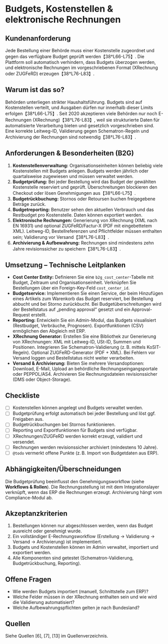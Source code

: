 # Budgets, Kostenstellen & elektronische Rechnungen

## Kundenanforderung

Jede Bestellung einer Behörde muss einer Kostenstelle zugeordnet und gegen das verfügbare Budget geprüft werden【38†L66-L75】.  Die Plattform soll automatisch verhindern, dass Budgets überzogen werden, und elektronische Rechnungen im vorgeschriebenen Format (XRechnung oder ZUGFeRD) erzeugen【38†L76-L83】.

## Warum ist das so?

Behörden unterliegen strikter Haushaltsführung.  Budgets sind auf Kostenstellen verteilt, und Ausgaben dürfen nur innerhalb dieser Limits erfolgen【38†L66-L75】.  Seit 2020 akzeptieren viele Behörden nur noch E-Rechnungen (XRechnung)【38†L76-L83】, weil sie strukturierte Daten für automatisierte Verarbeitung bieten und gesetzlich vorgeschrieben sind.  Eine korrekte Leitweg-ID, Validierung gegen Schematron-Regeln und Archivierung der Rechnungen sind notwendig【38†L76-L83】.

## Anforderungen & Besonderheiten (B2G)

1. **Kostenstellenverwaltung:** Organisationseinheiten können beliebig viele Kostenstellen mit Budgets anlegen.  Budgets werden jährlich oder quartalsweise zugewiesen und müssen verwaltet werden.
2. **Budgetprüfung:** Bei jeder Bestellung wird das Budget der gewählten Kostenstelle reserviert und geprüft.  Überschreitungen blockieren den Checkout oder lösen Genehmigungen aus【38†L66-L75】.
3. **Budgetrückbuchung:** Stornos oder Retoursen buchen freigegebene Beträge zurück.
4. **Budgetreporting:** Benutzer sehen den aktuellen Verbrauch und das Restbudget pro Kostenstelle.  Daten können exportiert werden.
5. **Elektronische Rechnungen:** Generierung von XRechnung (XML nach EN 16931) und optional ZUGFeRD/Factur-X (PDF mit eingebettetem XML).  Leitweg-ID, Bestellreferenzen und Pflichtfelder müssen enthalten sein; Validierung vor Versand【38†L76-L83】.
6. **Archivierung & Aufbewahrung:** Rechnungen sind mindestens zehn Jahre revisionssicher zu speichern【38†L76-L83】.

## Umsetzung – Technische Leitplanken

- **Cost Center Entity:** Definieren Sie eine `b2g_cost_center`-Tabelle mit Budget, Zeitraum und Organisationseinheit.  Verknüpfen Sie Bestellungen über ein Foreign-Key-Feld `cost_center_id`.
- **Budgetservice:** Implementieren Sie einen Service, der beim Hinzufügen eines Artikels zum Warenkorb das Budget reserviert, bei Bestellung abbucht und bei Storno zurückbucht.  Bei Budgetüberschreitungen wird der Bestellstatus auf „pending approval“ gesetzt und ein Approval-Request erstellt.
- **Reporting:** Entwickeln Sie ein Admin-Modul, das Budgets visualisiert (Restbudget, Verbräuche, Prognosen).  Exportfunktionen (CSV) ermöglichen den Abgleich mit ERP.
- **XRechnung Generator:** Erstellen Sie eine Bibliothek zur Generierung von XRechnungen: XML mit Leitweg-ID, USt-ID, Summen und Positionen.  Integrieren Sie Schematron-Validierung (z. B. mittels KoSIT-Regeln).  Optional ZUGFeRD-Generator (PDF + XML).  Bei Fehlern vor Versand loggen und Bestellstatus nicht weiter verarbeiten.
- **Versand & Archivierung:** Bieten Sie mehrere Versandoptionen: Download, E-Mail, Upload an behördliche Rechnungseingangsportale oder PEPPOL/AS4.  Archivieren Sie Rechnungsdateien revisionssicher (DMS oder Object-Storage).

## Checkliste

- [ ] Kostenstellen können angelegt und Budgets verwaltet werden.
- [ ] Budgetprüfung erfolgt automatisch bei jeder Bestellung und löst ggf. Freigaben aus.
- [ ] Budgetrückbuchungen bei Stornos funktionieren.
- [ ] Reporting und Exportfunktionen für Budgets sind verfügbar.
- [ ] XRechnungen/ZUGFeRD werden korrekt erzeugt, validiert und versendet.
- [ ] Rechnungen werden revisionssicher archiviert (mindestens 10 Jahre).
- [ ] `@todo` vermerkt offene Punkte (z. B. Import von Budgetdaten aus ERP).

## Abhängigkeiten/Überschneidungen

Die Budgetprüfung beeinflusst den Genehmigungsworkflow (siehe **Workflows & Rollen**).  Die Rechnungsstellung ist mit dem Integrationslayer verknüpft, wenn das ERP die Rechnungen erzeugt.  Archivierung hängt vom Compliance-Modul ab.

## Akzeptanzkriterien

1. Bestellungen können nur abgeschlossen werden, wenn das Budget ausreicht oder genehmigt wurde.
2. Ein vollständiger E-Rechnungsworkflow (Erstellung → Validierung → Versand → Archivierung) ist implementiert.
3. Budgets und Kostenstellen können im Admin verwaltet, importiert und exportiert werden.
4. Alle Komponenten sind getestet (Schematron-Validierung, Budgetrückbuchung, Reporting).

## Offene Fragen

- Wie werden Budgets importiert (manuell, Schnittstelle zum ERP)?
- Welche Felder müssen in der XRechnung enthalten sein und wie wird die Validierung automatisiert?
- Welche Aufbewahrungspflichten gelten je nach Bundesland?


## Quellen

Siehe Quellen [6], [7], [13] im Quellenverzeichnis.
